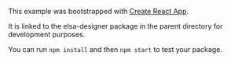 This example was bootstrapped with [Create React App](https://github.com/facebook/create-react-app).

It is linked to the elsa-designer package in the parent directory for development purposes.

You can run `npm install` and then `npm start` to test your package.
